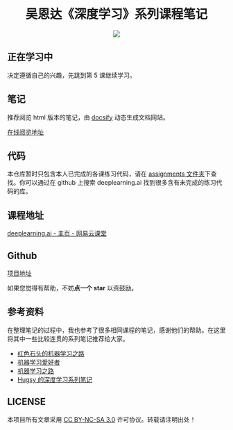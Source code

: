 <h1 align="center">吴恩达《深度学习》系列课程笔记</h1>

<p align="center"><a href="http://kyonhuang.top"><img src="https://img.shields.io/badge/%E4%BD%9C%E8%80%85-KyonHuang-7AD6FD.svg"></a></p>

## 正在学习中

决定遵循自己的兴趣，先跳到第 5 课继续学习。

## 笔记

推荐阅览 html 版本的笔记，由 [docsify](https://docsify.js.org/#/zh-cn/) 动态生成文档网站。

[在线阅览地址](http://kyonhuang.top/Andrew-Ng-Deep-Learning-notes/)

## 代码

本仓库暂时只包含本人已完成的各课练习代码，请在 [assignments 文件夹](https://github.com/bighuang624/Andrew-Ng-Deep-Learning-notes/tree/master/assignments)下查找。你可以通过在 github 上搜索 deeplearning.ai 找到很多含有未完成的练习代码的库。

## 课程地址

[deeplearning.ai - 主页 - 网易云课堂](https://study.163.com/provider/2001053000/index.htm)

## Github

[项目地址](https://github.com/bighuang624/Andrew-Ng-Deep-Learning-notes)

如果您觉得有帮助，不妨**点一个 star** 以资鼓励。

## 参考资料

在整理笔记的过程中，我也参考了很多相同课程的笔记，感谢他们的帮助。在这里将其中一些比较连贯的系列笔记推荐给大家。

* [红色石头的机器学习之路](https://zhuanlan.zhihu.com/Redstone)
* [机器学习爱好者](http://www.ai-start.com)
* [机器学习之路](https://zhuanlan.zhihu.com/koalatree)
* [Hugsy 的深度学习系列笔记](http://binweber.top/tags/ML/)

## LICENSE

本项目所有文章采用 [CC BY-NC-SA 3.0](https://creativecommons.org/licenses/by-nc-sa/3.0/) 许可协议。转载请注明出处！ 

